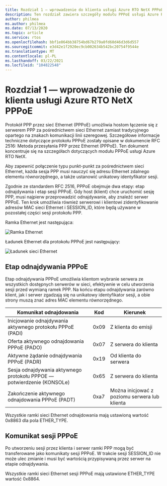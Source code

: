 ```yaml
---
title: Rozdział 1 — wprowadzenie do klienta usługi Azure RTO NetX PPPoE
description: Ten rozdział zawiera szczegóły modułu PPPoE usługi Azure RTO NetX.
author: philmea
ms.author: philmea
ms.date: 07/13/2020
ms.topic: article
ms.service: rtos
ms.openlocfilehash: bbf1e064bb38754bd67b279a0fd60d46d3d6d557
ms.sourcegitcommit: e3d42e1f2920ec9cb002634b542bc20754f9544e
ms.translationtype: MT
ms.contentlocale: pl-PL
ms.lasthandoff: 03/22/2021
ms.locfileid: "104822548"
---
```

# <a name="chapter-1---introduction-to-azure-rtos-netx-pppoe-client"></a>Rozdział 1 — wprowadzenie do klienta usługi Azure RTO NetX PPPoE

Protokół PPP przez sieć Ethernet (PPPoE) umożliwia hostom łączenie się z serwerem PPP za pośrednictwem sieci Ethernet zamiast tradycyjnego opartego na znakach komunikacji linii szeregowej.  Szczegółowe informacje techniczne dotyczące protokołu PPPoE zostały opisane w dokumencie RFC 2516: Metoda przesyłania PPP przez Ethernet (PPPoE). Ten dokument koncentruje się na szczegółach dotyczących modułu PPPoE usługi Azure RTO NetX.

Aby zapewnić połączenie typu punkt-punkt za pośrednictwem sieci Ethernet, każda sesja PPP musi nauczyć się adresu Ethernet zdalnego elementu równorzędnego, a także ustanowić unikatowy identyfikator sesji.

Zgodnie ze standardem RFC 2516, PPPoE obejmuje dwa etapy: etap odnajdywania i etap sesji PPPoE. Gdy host (klient) chce uruchomić sesję PPP, musi najpierw przeprowadzić odnajdywanie, aby znaleźć serwer PPPoE. Ten krok umożliwia również serwerowi i klientowi zidentyfikowanie adresów MAC sieci Ethernet i SESSION_ID, które będą używane w pozostałej części sesji protokołu PPP.

Ramka Ethernet jest następująca:

![Ramka Ethernet](media/ethernet-frame.png)

Ładunek Ethernet dla protokołu PPPoE jest następujący:

![Ładunek sieci Ethernet](media/ethernet-payload.png)

## <a name="pppoe-discovery-stage"></a>Etap odnajdywania PPPoE

Etap odnajdywania PPPoE umożliwia klientom wybranie serwera ze wszystkich dostępnych serwerów w sieci, efektywnie w celu utworzenia sesji przed wymianą ramek PPP.  Na końcu etapu odnajdywania zarówno klient, jak i serwer zgadzają się na unikatowy identyfikator sesji, a obie strony muszą znać adres MAC elementu równorzędnego.

| Komunikat odnajdowania | Kod | Kierunek |
| ----------------- | ---- | --------- |
| Inicjowanie odnajdywania aktywnego protokołu PPPoE (PADI) | 0x09 | Z klienta do emisji |
| Oferta aktywnego odnajdowania PPPoE (PADO) | 0x07 | Z serwera do klienta |
| Aktywne żądanie odnajdywania PPPoE (PADR) | 0x19 | Od klienta do serwera |
| Sesja odnajdywania aktywnego protokołu PPPOE — potwierdzenie (KONSOLe) | 0x65 | Z serwera do klienta |
| Zakończenie aktywnego odnajdowania PPPoE (PADT) | 0xa7 | Można inicjować z poziomu serwera lub klienta |

Wszystkie ramki sieci Ethernet odnajdowania mają ustawioną wartość 0x8863 dla pola ETHER_TYPE.

## <a name="pppoe-session-message"></a>Komunikat sesji PPPoE

Po utworzeniu sesji przez klienta i serwer ramki PPP mogą być transferowane jako komunikaty sesji PPPoE.  W trakcie sesji SESSION_ID nie może ulec zmianie i musi być wartością przypisywaną przez serwer na etapie odnajdywania.

Wszystkie ramki sieci Ethernet sesji PPPoE mają ustawione ETHER_TYPE wartość 0x8864.
